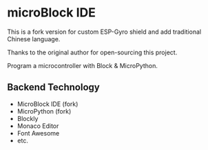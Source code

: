 # microBlock IDE

This is a fork version for custom ESP-Gyro shield and add traditional Chinese language.

Thanks to the original author for open-sourcing this project.  



Program a microcontroller with Block &amp; MicroPython. 

## Backend Technology
 * MicroBlock IDE (fork)
 * MicroPython (fork)
 * Blockly
 * Monaco Editor
 * Font Awesome
 * etc.
 
